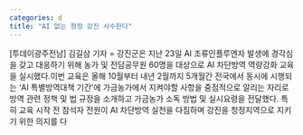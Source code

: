 ```yaml
---
categories: d
title: "AI 없는 청정 강진 사수한다"
---
```

[투데이광주전남] 김길삼 기자 = 강진군은 지난 23일 AI 조류인플루엔자 발생에 경각심을 갖고 대응하기 위해 농가 및 전담공무원 60명을 대상으로 AI 차단방역 역량강화 교육을 실시했다.이번 교육은 올해 10월부터 내년 2월까지 5개월간 전국에서 동시에 시행되는 ‘AI 특별방역대책 기간’에 가금농가에서 지켜야할 사항을 중점적으로 알리는 자리로 방역 관련 정책 및 법 규정을 소개하고 가금농가 소독 방법 및 실시요령을 전달했다. 특히 교육 시작 전 참석자 전원이 AI 차단방역 실천을 다짐하며 강진을 청정지역으로 지키기 위한 의지를 다